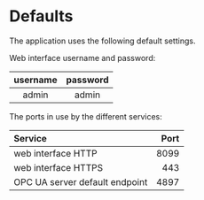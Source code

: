 # Defaults

The application uses the following default settings.

Web interface username and password:  

| username | password |
| :-: | :-: |
| admin | admin |

The ports in use by the different services:  

| Service | Port |
| :-- | --: |
| web interface HTTP | 8099 |
| web interface HTTPS | 443 |
| OPC UA server default endpoint | 4897 |
